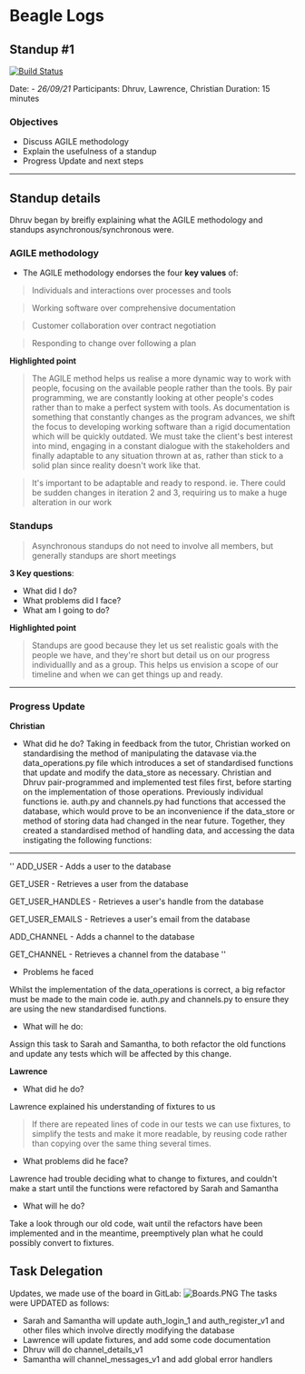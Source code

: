# Beagle Logs

## Standup #1

[![Build Status](https://travis-ci.org/joemccann/dillinger.svg?branch=master)](https://travis-ci.org/joemccann/dillinger)

Date: - *26/09/21*
Participants: Dhruv, Lawrence, Christian
Duration: 15 minutes 

### Objectives

- Discuss AGILE methodology
- Explain the usefulness of a standup
- Progress Update and next steps

---
## Standup details

Dhruv began by breifly explaining what the AGILE methodology and standups asynchronous/synchronous were.

### AGILE methodology

- The AGILE methodology endorses the four **key values** of:
> Individuals and interactions over processes and tools

> Working software over comprehensive documentation

> Customer collaboration over contract negotiation

> Responding to change over following a plan

**Highlighted point**
>The AGILE method helps us realise a more dynamic way to work with people, focusing on the available people rather than the tools. By pair programming, we are constantly looking at other people's codes rather than to make a perfect system with tools. As documentation is something that constantly changes as the program advances, we shift the focus to developing working software than a rigid documentation which will be quickly outdated. We must take the client's best interest into mind, engaging in a constant dialogue with the stakeholders and finally adaptable to any situation thrown at as, rather than stick to a solid plan since reality doesn't work like that.  

> It's important to be adaptable and ready to respond. ie. There could be sudden changes in iteration 2 and 3, requiring us to make a huge alteration in our work

### Standups
> Asynchronous standups do not need to involve all members, but generally standups are short meetings

**3 Key questions**:
-   What did I do?
-   What problems did I face?
-   What am I going to do?


**Highlighted point**
> Standups are good because they let us set realistic goals with the people we have, and they're short but detail us on our progress individuallly and as a group. This helps us envision a scope of our timeline and when we can get things up and ready.
---
### Progress Update
**Christian**
- What did he do?
Taking in feedback from the tutor, Christian worked on standardising the method of manipulating the datavase via.the data_operations.py file which introduces a set of standardised functions that update and modify the data_store as necessary. Christian and Dhruv pair-programmed and implemented test files first, before starting on the implementation of those operations. Previously individual functions ie. auth.py and channels.py had functions that accessed the database, which would prove to be an inconvenience if the data_store or method of storing data had changed in the near future. Together, they created a standardised method of handling data, and accessing the data instigating the following functions:
---
''
ADD_USER
    - Adds a user to the database

GET_USER
    - Retrieves a user from the database

GET_USER_HANDLES
    - Retrieves a user's handle from the database

GET_USER_EMAILS
    - Retrieves a user's email from the database

ADD_CHANNEL
    - Adds a channel to the database

GET_CHANNEL
    - Retrieves a channel from the database
''

- Problems he faced

Whilst the implementation of the data_operations is correct, a big refactor must be made to the main code ie. auth.py and channels.py to ensure they are using the new standardised functions.
- What will he do:

Assign this task to Sarah and Samantha, to both refactor the old functions and update any tests which will be affected by this change.

**Lawrence**
- What did he do?

Lawrence explained his understanding of fixtures to us
> If there are repeated lines of code in our tests we can use fixtures, to simplify the tests and make it more readable, by reusing code rather than copying over the same thing several times.
- What problems did he face?

Lawrence had trouble deciding what to change to fixtures, and couldn't make a start until the functions were refactored by Sarah and Samantha
- What will he do?

Take a look through our old code, wait until the refactors have been implemented and in the meantime, preemptively plan what he could possibly convert to fixtures.

## Task Delegation

Updates, we made use of the board in GitLab:
![Boards.PNG](https://www.dropbox.com/s/ef1dzh3p8shbe4l/Boards.PNG?dl=0&raw=1)
The tasks were UPDATED as follows:
- Sarah and Samantha will update auth_login_1 and auth_register_v1 and other files
which involve directly modifying the database
- Lawrence will update fixtures, and add some code documentation
- Dhruv will do channel_details_v1
- Samantha will channel_messages_v1 and add global error handlers